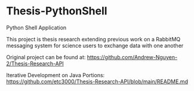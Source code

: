 # Thesis-PythonShell
Python Shell Application

This project is thesis research extending previous work on a RabbitMQ messaging system for science users to exchange data with one another


Original project can be found at: https://github.com/Andrew-Nguyen-2/Thesis-Research-API

Iterative Development on Java Portions: https://github.com/etc3000/Thesis-Research-API/blob/main/README.md
